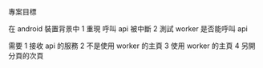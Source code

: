 
專案目標

在 android 裝置背景中
1 重現 呼叫 api 被中斷
2 測試 worker 是否能呼叫 api



需要
1 接收 api 的服務
2 不是使用 worker 的主頁
3 使用 worker 的主頁
4 另開分頁的次頁

